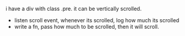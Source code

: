 i have a div with class .pre. it can be vertically scrolled.

- listen scroll event, whenever its scrolled, log how much its scrolled
- write a fn, pass how much to be scrolled, then it will scroll.
